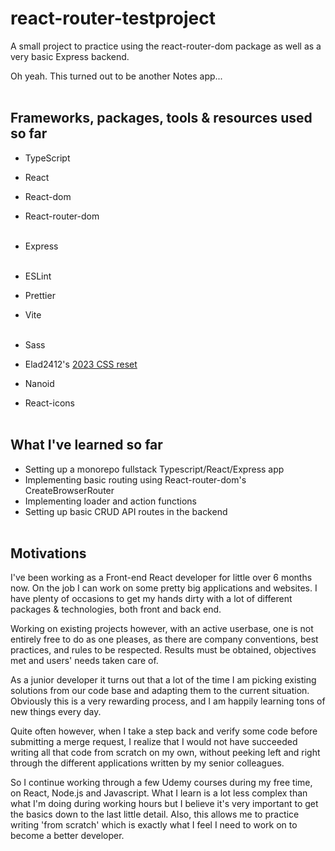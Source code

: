 # react-router-testproject

A small project to practice using the react-router-dom package as well as a very basic Express backend.

Oh yeah. This turned out to be another Notes app...
<br>
<br>

## Frameworks, packages, tools & resources used so far

-   TypeScript
-   React
-   React-dom
-   React-router-dom
    <br>
    <br>

-   Express
    <br>
    <br>

-   ESLint
-   Prettier
-   Vite
    <br>
    <br>

-   Sass
-   Elad2412's [2023 CSS reset](https://elad2412.github.io/the-new-css-reset/)
-   Nanoid
-   React-icons
    <br>
    <br>

## What I've learned so far

-   Setting up a monorepo fullstack Typescript/React/Express app
-   Implementing basic routing using React-router-dom's CreateBrowserRouter
-   Implementing loader and action functions
-   Setting up basic CRUD API routes in the backend
    <br>
    <br>

## Motivations

I've been working as a Front-end React developer for little over 6 months now. On the job I can work on some pretty big applications and websites. I have plenty of occasions to get my hands dirty with a lot of different packages & technologies, both front and back end.

Working on existing projects however, with an active userbase, one is not entirely free to do as one pleases, as there are company conventions, best practices, and rules to be respected. Results must be obtained, objectives met and users' needs taken care of.

As a junior developer it turns out that a lot of the time I am picking existing solutions from our code base and adapting them to the current situation. Obviously this is a very rewarding process, and I am happily learning tons of new things every day.

Quite often however, when I take a step back and verify some code before submitting a merge request, I realize that I would not have succeeded writing all that code from scratch on my own, without peeking left and right through the different applications written by my senior colleagues.

So I continue working through a few Udemy courses during my free time, on React, Node.js and Javascript. What I learn is a lot less complex than what I'm doing during working hours but I believe it's very important to get the basics down to the last little detail. Also, this allows me to practice writing 'from scratch' which is exactly what I feel I need to work on to become a better developer.

